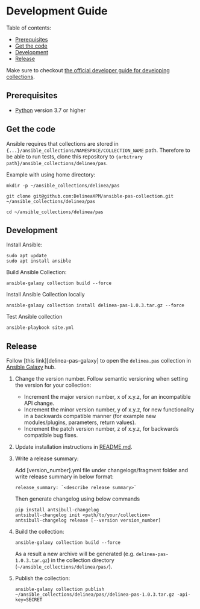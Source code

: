 # Development Guide

Table of contents:

- [Prerequisites](#prerequisites)
- [Get the code](#get-the-code)
- [Development](#development)
- [Release](#release)

Make sure to checkout [the official developer guide for developing collections][developing-collections].

## Prerequisites

- [Python][get-python] version 3.7 or higher

## Get the code

Ansible requires that collections are stored in `{...}/ansible_collections/NAMESPACE/COLLECTION_NAME` path.
Therefore to be able to run tests, clone this repository to `{arbitrary path}/ansible_collections/delinea/pas`.

Example with using home directory:

```shell
mkdir -p ~/ansible_collections/delinea/pas
```

```shell
git clone git@github.com:DelineaXPM/ansible-pas-collection.git ~/ansible_collections/delinea/pas
```

```shell
cd ~/ansible_collections/delinea/pas
```

## Development
Install Ansible:

```shell
sudo apt update
sudo apt install ansible
```

Build Ansible Collection:

```shell
ansible-galaxy collection build --force
```

Install Ansible Collection locally

```shell
ansible-galaxy collection install delinea-pas-1.0.3.tar.gz --force
```

Test Ansible collection

```shell
ansible-playbook site.yml
```

## Release

Follow [this link][delinea-pas-galaxy] to open the `delinea.pas` collection in [Ansible Galaxy][galaxy] hub.

1. Change the version number. Follow semantic versioning when setting the version for your collection:

    * Increment the major version number, x of x.y.z, for an incompatible API change.
    * Increment the minor version number, y of x.y.z, for new functionality in a backwards compatible manner (for example new modules/plugins, parameters, return values).
    * Increment the patch version number, z of x.y.z, for backwards compatible bug fixes.

2. Update installation instructions in [README.md][readme.md].

3. Write a release summary:

    Add [version_number].yml file under changelogs/fragment folder and write release summary in below format:

    ```shell
    release_summary: `<describe release summary>`
    ```

    Then generate changelog using below commands

   ```shell
   pip install antsibull-changelog
   antsibull-changelog init <path/to/your/collection>
   antsibull-changelog release [--version version_number]
   ```

4. Build the collection:

   ```shell
   ansible-galaxy collection build --force
   ```

   As a result a new archive will be generated (e.g. `delinea-pas-1.0.3.tar.gz`) in the collection directory (`~/ansible_collections/delinea/pas/`).

5. Publish the collection:

   ```shell
   ansible-galaxy collection publish ~/ansible_collections/delinea/pas//delinea-pas-1.0.3.tar.gz -api-key=SECRET
   ```

[developing-collections]: https://docs.ansible.com/ansible/latest/dev_guide/developing_collections.html
[get-python]: https://www.python.org/downloads/
[delinea-core-galaxy]: https://galaxy.ansible.com/delinea/pas
[galaxy]: https://galaxy.ansible.com/
[readme.md]: README.md
